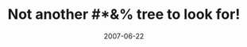 ---
_schema: default
title: "Not another #*&% tree to look for!"
link: https://www.geocaching.com/geocache/GC13P12
owner: rxc640
date: 2007-06-22
log_type: Found it
display_coords: N 41° 28.322' W 075° 37.788'
latitude: '41.472033'
longitude: '-75.6298'
first_stage: true
bogus: false
image_gallery_r: gallery1
image_gallery_r_class: special2
zhanna_log: >-
  Hi, Rich!


  Well, this time you get the $1.00 log instead of the $20.00 log! :stuck_out_tongue:


  Following yesterday’s adventure, which was a success only in that we managed to find the trails that you didn’t take in order to place this cache, we weren’t feeling too optimistic about this morning. Still, having spent the better part of last night studying maps and discussing possibilities, we knew we had to give this cache one more try on our day off. This tree has been haunting us in our dreams, and it was time to put the mystery to rest.


  After a short (but scratchy!) walk on a trail quite different from the one we chose yesterday, we located the anthill, and a decent view across the valley came into view. This already put us in better standing than we had been at any point yesterday. But frustrations soon ensued, mostly revolving around the observation that nothing up here looks remotely like it does from your viewpoint coordinates! What to do but search around every lone pine tree within a reasonable radius? Anyone who has been to this area knows this is a laughable method.


  Fortunately, we pushed ourselves along just a bit further and noticed a tree that, however unlikely, had to be examined. Just a few yards from it, we stumbled upon the rock and found the cache beneath, hidden as promised. We signed in as First Finders at 10:50am, collected our “prize”, took a few photos while I froze in the chilly wind, and then left the way we’d come.


  Thanks for the experience. Finding this cache involved exercise, education, and an enigma. We certainly got to know the area well from our topo maps and aerial photos, and on foot! Now we’ve just got to come up with another couple bucks for our next case of McSorley’s. :stuck_out_tongue:


  Zhanna
rich_log: >-
  Howdy, Rich!


  After scrutinizing our maps and photos again, we were ready for a second trip to the mountain early this morning to explore another new trail. We didn’t have to go far before we came upon some evidence that indicated we were finally at least on the right path. First came the anthill. Woooeee!!! This must be the trail, we thought! Now we had some reassurance. Next we came upon a nice open area with a potentially good view across the valley. And lastly, we discovered an “item” that more or less cinched the deal! It wasn’t the pine tree, of course, but this thing really raised our hopes to a new level. However, this was the point were the real “fun” began. We spent the next hour or so roaming the area and attempting to compare the photo to every tree and shape and cluster around us. Making our way through some of the dense brush and scrub proved a challenge in itself. I’m going to have to say that we found the pine tree mostly by luck, ‘cuz nothing we saw in the immediate vicinity, especially with a perspective so close up, matched the photo with any certainty. I’m sure that from a distance things up here look a whole lot different. We never did get back to the viewpoint with our spotting scope. How you found this #*&% tree on your first visit sure beats the heck out of us!


  Anyway, thanks for another interesting and (physically & mentally) challenging hunt. The unique concept for both of these pine tree caches had us very intrigued right from the beginning.


  Oh, and no ticks today! :wink:


  Rich in NEPA
post_id: 119
---